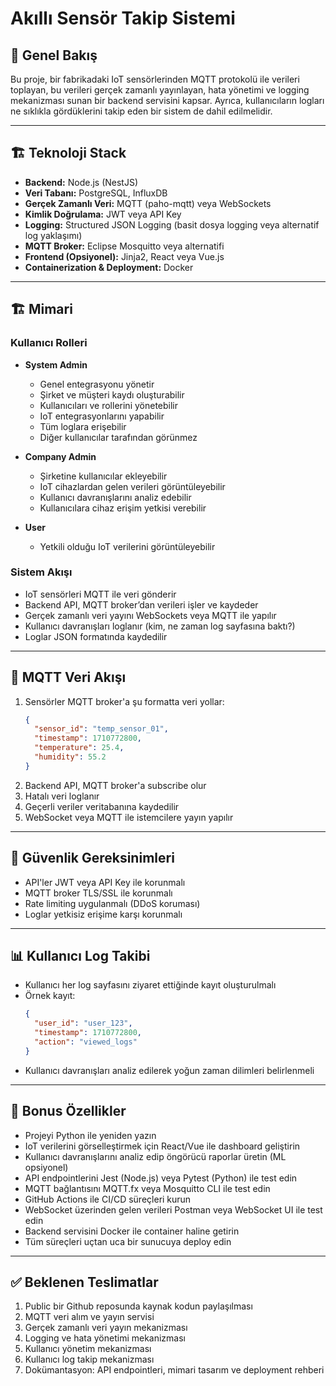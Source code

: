 # Akıllı Sensör Takip Sistemi

## 📌 Genel Bakış

Bu proje, bir fabrikadaki IoT sensörlerinden MQTT protokolü ile verileri toplayan, bu verileri gerçek zamanlı yayınlayan, hata yönetimi ve logging mekanizması sunan bir backend servisini kapsar. Ayrıca, kullanıcıların logları ne sıklıkla gördüklerini takip eden bir sistem de dahil edilmelidir.

---

## 🏗 Teknoloji Stack

- **Backend:** Node.js (NestJS)
- **Veri Tabanı:** PostgreSQL, InfluxDB
- **Gerçek Zamanlı Veri:** MQTT (paho-mqtt) veya WebSockets
- **Kimlik Doğrulama:** JWT veya API Key
- **Logging:** Structured JSON Logging (basit dosya logging veya alternatif log yaklaşımı)
- **MQTT Broker:** Eclipse Mosquitto veya alternatifi
- **Frontend (Opsiyonel):** Jinja2, React veya Vue.js
- **Containerization & Deployment:** Docker

---

## 🏗 Mimari

### Kullanıcı Rolleri

- **System Admin**
  - Genel entegrasyonu yönetir
  - Şirket ve müşteri kaydı oluşturabilir
  - Kullanıcıları ve rollerini yönetebilir
  - IoT entegrasyonlarını yapabilir
  - Tüm loglara erişebilir
  - Diğer kullanıcılar tarafından görünmez

- **Company Admin**
  - Şirketine kullanıcılar ekleyebilir
  - IoT cihazlardan gelen verileri görüntüleyebilir
  - Kullanıcı davranışlarını analiz edebilir
  - Kullanıcılara cihaz erişim yetkisi verebilir

- **User**
  - Yetkili olduğu IoT verilerini görüntüleyebilir

### Sistem Akışı

- IoT sensörleri MQTT ile veri gönderir
- Backend API, MQTT broker’dan verileri işler ve kaydeder
- Gerçek zamanlı veri yayını WebSockets veya MQTT ile yapılır
- Kullanıcı davranışları loglanır (kim, ne zaman log sayfasına baktı?)
- Loglar JSON formatında kaydedilir

---

## 📡 MQTT Veri Akışı

1. Sensörler MQTT broker'a şu formatta veri yollar:
    ```json
    {
      "sensor_id": "temp_sensor_01",
      "timestamp": 1710772800,
      "temperature": 25.4,
      "humidity": 55.2
    }
    ```
2. Backend API, MQTT broker'a subscribe olur
3. Hatalı veri loglanır
4. Geçerli veriler veritabanına kaydedilir
5. WebSocket veya MQTT ile istemcilere yayın yapılır

---

## 🔐 Güvenlik Gereksinimleri

- API'ler JWT veya API Key ile korunmalı
- MQTT broker TLS/SSL ile korunmalı
- Rate limiting uygulanmalı (DDoS koruması)
- Loglar yetkisiz erişime karşı korunmalı

---

## 📊 Kullanıcı Log Takibi

- Kullanıcı her log sayfasını ziyaret ettiğinde kayıt oluşturulmalı
- Örnek kayıt:
    ```json
    {
      "user_id": "user_123",
      "timestamp": 1710772800,
      "action": "viewed_logs"
    }
    ```
- Kullanıcı davranışları analiz edilerek yoğun zaman dilimleri belirlenmeli

---

## 🎯 Bonus Özellikler

- Projeyi Python ile yeniden yazın
- IoT verilerini görselleştirmek için React/Vue ile dashboard geliştirin
- Kullanıcı davranışlarını analiz edip öngörücü raporlar üretin (ML opsiyonel)
- API endpointlerini Jest (Node.js) veya Pytest (Python) ile test edin
- MQTT bağlantısını MQTT.fx veya Mosquitto CLI ile test edin
- GitHub Actions ile CI/CD süreçleri kurun
- WebSocket üzerinden gelen verileri Postman veya WebSocket UI ile test edin
- Backend servisini Docker ile container haline getirin
- Tüm süreçleri uçtan uca bir sunucuya deploy edin

---

## ✅ Beklenen Teslimatlar

1. Public bir Github reposunda kaynak kodun paylaşılması
2. MQTT veri alım ve yayın servisi
3. Gerçek zamanlı veri yayın mekanizması
4. Logging ve hata yönetimi mekanizması
5. Kullanıcı yönetim mekanizması
6. Kullanıcı log takip mekanizması
7. Dokümantasyon: API endpointleri, mimari tasarım ve deployment rehberi
